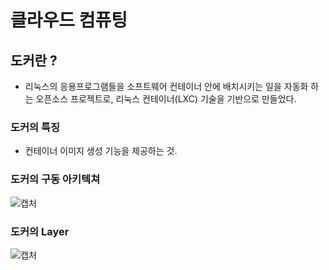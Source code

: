 # 클라우드 컴퓨팅  

## 도커란 ? 
* 리눅스의 응용프로그램들을 소프트웨어 컨테이너 안에 배치시키는 일을 자동화 하는 오픈소스 프로젝트로, 리눅스 컨테이너(LXC) 기술을 기반으로 만들었다.  

### 도커의 특징  
- 컨테이너 이미지 생성 기능을 제공하는 것.  

### 도커의 구동 아키텍쳐  
![캡처](https://user-images.githubusercontent.com/54932560/69120451-f6ec8500-0adc-11ea-936b-87c83faeb02b.PNG)


### 도커의 Layer
![캡처](https://user-images.githubusercontent.com/54932560/69120494-108dcc80-0add-11ea-8c3c-f07b47258c3b.PNG)
